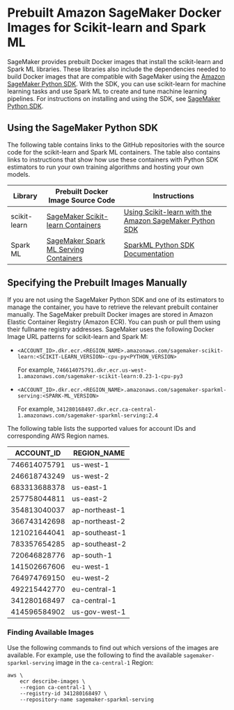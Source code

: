 # Prebuilt Amazon SageMaker Docker Images for Scikit\-learn and Spark ML<a name="pre-built-docker-containers-scikit-learn-spark"></a>

SageMaker provides prebuilt Docker images that install the scikit\-learn and Spark ML libraries\. These libraries also include the dependencies needed to build Docker images that are compatible with SageMaker using the [Amazon SageMaker Python SDK](https://sagemaker.readthedocs.io)\. With the SDK, you can use scikit\-learn for machine learning tasks and use Spark ML to create and tune machine learning pipelines\. For instructions on installing and using the SDK, see [SageMaker Python SDK](https://github.com/aws/sagemaker-python-sdk#installing-the-sagemaker-python-sdk)\. 

## Using the SageMaker Python SDK<a name="pre-built-docker-containers-scikit-learn-spark-sdk"></a>

The following table contains links to the GitHub repositories with the source code for the scikit\-learn and Spark ML containers\. The table also contains links to instructions that show how use these containers with Python SDK estimators to run your own training algorithms and hosting your own models\. 


| Library | Prebuilt Docker Image Source Code | Instructions | 
| --- | --- | --- | 
| scikit\-learn |  [SageMaker Scikit\-learn Containers](https://github.com/aws/sagemaker-scikit-learn-container)  |  [Using Scikit\-learn with the Amazon SageMaker Python SDK](https://sagemaker.readthedocs.io/en/stable/using_sklearn.html)  | 
| Spark ML |  [SageMaker Spark ML Serving Containers](https://github.com/aws/sagemaker-sparkml-serving-container)  |  [SparkML Python SDK Documentation](https://sagemaker.readthedocs.io/en/stable/sagemaker.sparkml.html)  | 

## Specifying the Prebuilt Images Manually<a name="pre-built-containers-scikit-learn-manual"></a>

If you are not using the SageMaker Python SDK and one of its estimators to manage the container, you have to retrieve the relevant prebuilt container manually\. The SageMaker prebuilt Docker images are stored in Amazon Elastic Container Registry \(Amazon ECR\)\. You can push or pull them using their fullname registry addresses\. SageMaker uses the following Docker Image URL patterns for scikit\-learn and Spark M:
+ `<ACCOUNT_ID>.dkr.ecr.<REGION_NAME>.amazonaws.com/sagemaker-scikit-learn:<SCIKIT-LEARN_VERSION>-cpu-py<PYTHON_VERSION>`

  For example, `746614075791.dkr.ecr.us-west-1.amazonaws.com/sagemaker-scikit-learn:0.23-1-cpu-py3`
+ `<ACCOUNT_ID>.dkr.ecr.<REGION_NAME>.amazonaws.com/sagemaker-sparkml-serving:<SPARK-ML_VERSION>`

  For example, `341280168497.dkr.ecr.ca-central-1.amazonaws.com/sagemaker-sparkml-serving:2.4`

The following table lists the supported values for account IDs and corresponding AWS Region names\.


| ACCOUNT\_ID | REGION\_NAME | 
| --- | --- | 
| 746614075791 | us\-west\-1 | 
| 246618743249 | us\-west\-2 | 
| 683313688378 | us\-east\-1 | 
| 257758044811 | us\-east\-2 | 
| 354813040037 | ap\-northeast\-1 | 
| 366743142698 | ap\-northeast\-2 | 
| 121021644041 | ap\-southeast\-1 | 
| 783357654285 | ap\-southeast\-2 | 
| 720646828776 | ap\-south\-1 | 
| 141502667606 | eu\-west\-1 | 
| 764974769150 | eu\-west\-2 | 
| 492215442770 | eu\-central\-1 | 
| 341280168497 | ca\-central\-1 | 
| 414596584902 | us\-gov\-west\-1 | 

### Finding Available Images<a name="pre-built-docker-containers-scikit-learn-spark-finding"></a>

Use the following commands to find out which versions of the images are available\. For example, use the following to find the available `sagemaker-sparkml-serving` image in the `ca-central-1` Region:

```
aws \
    ecr describe-images \
    --region ca-central-1 \
    --registry-id 341280168497 \
    --repository-name sagemaker-sparkml-serving
```